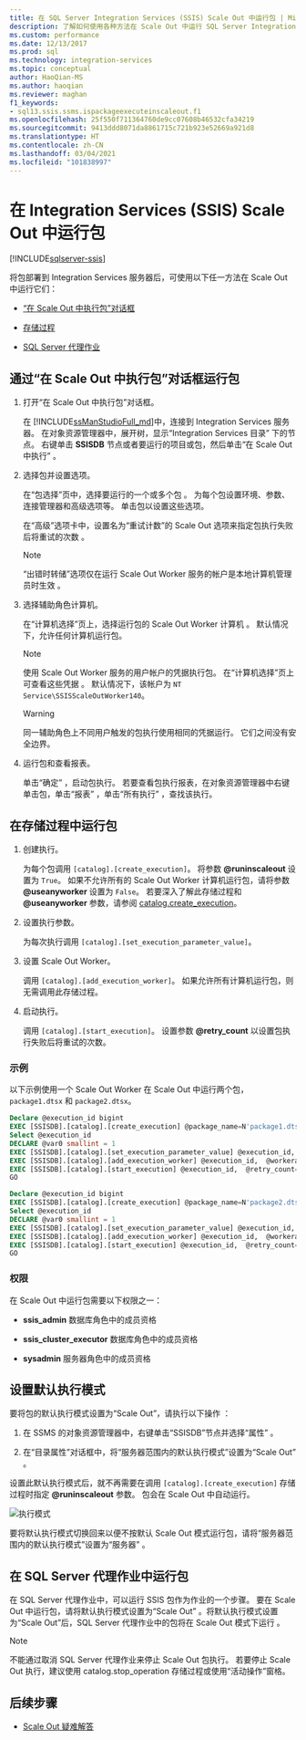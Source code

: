 ```yaml
---
title: 在 SQL Server Integration Services (SSIS) Scale Out 中运行包 | Microsoft Docs
description: 了解如何使用各种方法在 Scale Out 中运行 SQL Server Integration Services (SSIS) 包。
ms.custom: performance
ms.date: 12/13/2017
ms.prod: sql
ms.technology: integration-services
ms.topic: conceptual
author: HaoQian-MS
ms.author: haoqian
ms.reviewer: maghan
f1_keywords:
- sql13.ssis.ssms.ispackageexecuteinscaleout.f1
ms.openlocfilehash: 25f550f711364760de9cc07608b46532cfa34219
ms.sourcegitcommit: 9413ddd8071da8861715c721b923e52669a921d8
ms.translationtype: HT
ms.contentlocale: zh-CN
ms.lasthandoff: 03/04/2021
ms.locfileid: "101838997"
---
```

# <a name="run-packages-in-integration-services-ssis-scale-out"></a>在 Integration Services (SSIS) Scale Out 中运行包

[!INCLUDE[sqlserver-ssis](../../includes/applies-to-version/sqlserver-ssis.md)]


将包部署到 Integration Services 服务器后，可使用以下任一方法在 Scale Out 中运行它们：

-   [“在 Scale Out 中执行包”对话框](#scale_out_dialog)

-   [存储过程](#stored_proc)

-   [SQL Server 代理作业](#sql_agent)

## <a name="run-packages-with-the-execute-package-in-scale-out-dialog-box"></a><a name="scale_out_dialog"></a>通过“在 Scale Out 中执行包”对话框运行包

1. 打开“在 Scale Out 中执行包”对话框。

    在 [!INCLUDE[ssManStudioFull_md](../../includes/ssmanstudiofull-md.md)]中，连接到 Integration Services 服务器。 在对象资源管理器中，展开树，显示“Integration Services 目录”  下的节点。 右键单击 **SSISDB** 节点或者要运行的项目或包，然后单击“在 Scale Out 中执行”  。

2. 选择包并设置选项。

    在“包选择”页中，选择要运行的一个或多个包  。 为每个包设置环境、参数、连接管理器和高级选项等。 单击包以设置这些选项。
    
    在“高级”选项卡中，设置名为“重试计数”的 Scale Out 选项来指定包执行失败后将重试的次数   。

    > [!NOTE]
    > “出错时转储”选项仅在运行 Scale Out Worker 服务的帐户是本地计算机管理员时生效  。

3. 选择辅助角色计算机。

    在“计算机选择”页上，选择运行包的 Scale Out Worker 计算机  。 默认情况下，允许任何计算机运行包。 

   > [!NOTE] 
   > 使用 Scale Out Worker 服务的用户帐户的凭据执行包。 在“计算机选择”页上可查看这些凭据  。 默认情况下，该帐户为 `NT Service\SSISScaleOutWorker140`。

   > [!WARNING]
   > 同一辅助角色上不同用户触发的包执行使用相同的凭据运行。 它们之间没有安全边界。 

4. 运行包和查看报表。

    单击“确定”  ，启动包执行。 若要查看包执行报表，在对象资源管理器中右键单击包，单击“报表”  ，单击“所有执行”  ，查找该执行。
    
## <a name="run-packages-with-stored-procedures"></a><a name="stored_proc"></a>在存储过程中运行包

1.  创建执行。

    为每个包调用 `[catalog].[create_execution]`。 将参数 **\@runinscaleout** 设置为 `True`。 如果不允许所有的 Scale Out Worker 计算机运行包，请将参数 **\@useanyworker** 设置为 `False`。 若要深入了解此存储过程和 **\@useanyworker** 参数，请参阅 [catalog.create_execution](../system-stored-procedures/catalog-create-execution-ssisdb-database.md)。 

2. 设置执行参数。

    为每次执行调用 `[catalog].[set_execution_parameter_value]`。

3. 设置 Scale Out Worker。

    调用 `[catalog].[add_execution_worker]`。 如果允许所有计算机运行包，则无需调用此存储过程。 

4. 启动执行。

    调用 `[catalog].[start_execution]`。 设置参数 **\@retry_count** 以设置包执行失败后将重试的次数。
    
### <a name="example"></a>示例
以下示例使用一个 Scale Out Worker 在 Scale Out 中运行两个包，`package1.dtsx` 和 `package2.dtsx`。  

```sql
Declare @execution_id bigint
EXEC [SSISDB].[catalog].[create_execution] @package_name=N'package1.dtsx', @execution_id=@execution_id OUTPUT, @folder_name=N'folder1', @project_name=N'project1', @use32bitruntime=False, @reference_id=Null, @useanyworker=False, @runinscaleout=True
Select @execution_id
DECLARE @var0 smallint = 1
EXEC [SSISDB].[catalog].[set_execution_parameter_value] @execution_id,  @object_type=50, @parameter_name=N'LOGGING_LEVEL', @parameter_value=@var0
EXEC [SSISDB].[catalog].[add_execution_worker] @execution_id,  @workeragent_id=N'64c020e2-f819-4c2d-a22f-efb31a91e70a'
EXEC [SSISDB].[catalog].[start_execution] @execution_id,  @retry_count=0
GO

Declare @execution_id bigint
EXEC [SSISDB].[catalog].[create_execution] @package_name=N'package2.dtsx', @execution_id=@execution_id OUTPUT, @folder_name=N'folder2', @project_name=N'project2', @use32bitruntime=False, @reference_id=Null, @useanyworker=False, @runinscaleout=True
Select @execution_id
DECLARE @var0 smallint = 1
EXEC [SSISDB].[catalog].[set_execution_parameter_value] @execution_id,  @object_type=50, @parameter_name=N'LOGGING_LEVEL', @parameter_value=@var0
EXEC [SSISDB].[catalog].[add_execution_worker] @execution_id,  @workeragent_id=N'64c020e2-f819-4c2d-a22f-efb31a91e70a'
EXEC [SSISDB].[catalog].[start_execution] @execution_id,  @retry_count=0
GO
```

### <a name="permissions"></a>权限
在 Scale Out 中运行包需要以下权限之一：

-   **ssis_admin** 数据库角色中的成员资格  

-   **ssis_cluster_executor** 数据库角色中的成员资格  
  
-   **sysadmin** 服务器角色中的成员资格  

## <a name="set-default-execution-mode"></a>设置默认执行模式
要将包的默认执行模式设置为“Scale Out”，请执行以下操作  ：

1.  在 SSMS 的对象资源管理器中，右键单击“SSISDB”节点并选择“属性”   。

2.  在“目录属性”对话框中，将“服务器范围内的默认执行模式”设置为“Scale Out”    。

设置此默认执行模式后，就不再需要在调用 `[catalog].[create_execution]` 存储过程时指定 **\@runinscaleout** 参数。 包会在 Scale Out 中自动运行。 

![执行模式](media/exe-mode.PNG)

要将默认执行模式切换回来以便不按默认 Scale Out 模式运行包，请将“服务器范围内的默认执行模式”设置为“服务器”   。

## <a name="run-package-in-sql-server-agent-job"></a><a name="sql_agent"></a>在 SQL Server 代理作业中运行包
在 SQL Server 代理作业中，可以运行 SSIS 包作为作业的一个步骤。 要在 Scale Out 中运行包，请将默认执行模式设置为“Scale Out”  。将默认执行模式设置为“Scale Out”后，SQL Server 代理作业中的包将在 Scale Out 模式下运行  。

> [!NOTE]
> 不能通过取消 SQL Server 代理作业来停止 Scale Out 包执行。 若要停止 Scale Out 执行，建议使用 catalog.stop_operation 存储过程或使用“活动操作”窗格。 

## <a name="next-steps"></a>后续步骤
-   [Scale Out 疑难解答](troubleshooting-scale-out.md)

